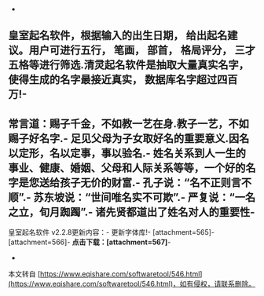 -
皇室起名软件，根据输入的出生日期， 给出起名建议。用户可进行五行， 笔画， 部首， 格局评分， 三才五格等进行筛选.清灵起名软件是抽取大量真实名字， 使得生成的名字最接近真实， 数据库名字超过四百万!-
-
常言道：赐子千金，不如教一艺在身.教子一艺，不如赐子好名字.-
足见父母为子女取好名的重要意义.因名以定形，名以定事，事以验名.-
姓名关系到人一生的事业、健康、婚姻、父母和人际关系等等，一个好的名字是您送给孩子无价的财富.-
孔子说：“名不正则言不顺”.-
苏东坡说：“世间唯名实不可欺”.-
严复说：“一名之立，旬月踟躅”.-
诸先贤都道出了姓名对人的重要性-
-
皇室起名软件 v2.2.8更新内容：-
更新字体库!-
\[attachment=565\]-
\[attachment=566\]-
**点击下载：\[attachment=567\]**-

-

本文转自 [https://www.eqishare.com/softwaretool/546.html](https://www.eqishare.com/softwaretool/546.html)，如有侵权，请联系删除。